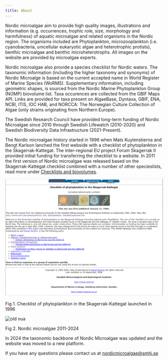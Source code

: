```yaml
---
title: About
---
```


Nordic microalgae aim to provide high quality images, illustrations and information (e.g. occurrences, trophic role, size, morphology and harmfulness) of aquatic microalgae and related organisms in the Nordic region. The organisms included are Phytoplankton, microzooplankton (i.e. cyanobacteria, unicellular eukaryotic algae and heterotrophic protists), benthic microalgae and benthic microheterotrophs. All images on the website are provided by microalgae experts.

Nordic microalgae also provide a species checklist for Nordic waters. The taxonomic information (including the higher taxonomy and synonyms) of Nordic Microalge is based on the current accepted name in World Register of Marine Species (WoRMS). Supplementary information, including geometric shapes, is sourced from the Nordic Marine Phytoplankton Group (NOMP) biovolume list. Taxa occurences are collected from the GBIF Maps API. Links are provided for taxa present on AlgaeBase, Dyntaxa, GBIF, ENA, NCBI, ITIS, IOC HAB, and NORCCA: The Norwegian Culture Collection of Algae (only strains originating from Northern Europe).

The Swedish Research Council have provided long-term funding of Nordic Microalgae since 2010 through Swedish Lifewatch (2010-2020) and Swedish Biodiversity Data Infrastructure (2021-Present).

The Nordic microalgae history started in 1996 when Mats Kuylenstierna and Bengt Karlson lanched the first webside with a checklist of phytoplankton in the Skagerrak-Kattegat. The inter-regional EU project Forum Skagerrak II provided initial funding for transferring the checklist to a website. 
In 2011 the first version of Nordic microalgae was released based on the Skagerrak-Kattegat checklist combined with a number of other specieslists, read more under [Checklists and biovolumes](https://next.nordicmicroalgae.org/checklists-and-biovolumes/).

![checklist](/assets/checklist_1996.png)

Fig 1. Checklist of phytoplankton in the Skagerrak-Kattegat launched in 1996

![old nua](/assets/nordic-microalgae_old.png)

Fig 2. Nordic microalgae 2011-2024

In 2024 the taxonomic backbone of Nordic Microalgae was updated and the website was moved to a new platform.

If you have any questions please contact us at [nordicmicroalgae@smhi.se](mailto:nordicmicroalgae@smhi.se)
